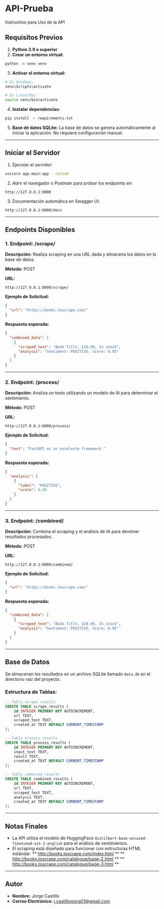 # API-Prueba

Instructivo para Uso de la API

## **Requisitos Previos**
1. **Python 3.9 o superior**
2. **Crear un entorno virtual:**
```bash
python -m venv venv
```

3. **Activar el entorno virtual:**
```bash
# En Windows:
venv\Scripts\activate

# En Linux/Mac:
source venv/bin/activate
```

4. **Instalar dependencias:**
```bash
pip install -r requirements.txt
```

5. **Base de datos SQLite:**
La base de datos se genera automáticamente al iniciar la aplicación. No requiere configuración manual.

---

## **Iniciar el Servidor**

1. Ejecutar el servidor:
```bash
uvicorn app.main:app --reload
```

2. Abrir el navegador o Postman para probar los endpoints en:
```
http://127.0.0.1:8000
```

3. Documentación automática en Swagger UI:
```
http://127.0.0.1:8000/docs
```

---

## **Endpoints Disponibles**

### **1. Endpoint: /scrape/**
**Descripción:** Realiza scraping en una URL dada y almacena los datos en la base de datos.

**Método:** POST

**URL:**
```
http://127.0.0.1:8000/scrape/
```

**Ejemplo de Solicitud:**
```json
{
  "url": "https://books.toscrape.com/"
}
```

**Respuesta esperada:**
```json
{
  "combined_data": [
    {
      "scraped_text": "Book Title, £19.99, In stock",
      "analysis": "Sentiment: POSITIVE, Score: 0.95"
    }
  ]
}
```

---

### **2. Endpoint: /process/**
**Descripción:** Analiza un texto utilizando un modelo de IA para determinar el sentimiento.

**Método:** POST

**URL:**
```
http://127.0.0.1:8000/process/
```

**Ejemplo de Solicitud:**
```json
{
  "text": "FastAPI es un excelente framework."
}
```

**Respuesta esperada:**
```json
{
  "analysis": [
    {
      "label": "POSITIVE",
      "score": 0.98
    }
  ]
}
```

---

### **3. Endpoint: /combined/**
**Descripción:** Combina el scraping y el análisis de IA para devolver resultados procesados.

**Método:** POST

**URL:**
```
http://127.0.0.1:8000/combined/
```

**Ejemplo de Solicitud:**
```json
{
  "url": "https://books.toscrape.com/"
}
```

**Respuesta esperada:**
```json
{
  "combined_data": [
    {
      "scraped_text": "Book Title, £19.99, In stock",
      "analysis": "Sentiment: POSITIVE, Score: 0.95"
    }
  ]
}
```

---

## **Base de Datos**
Se almacenan los resultados en un archivo SQLite llamado `data.db` en el directorio raíz del proyecto.

### **Estructura de Tablas:**
```sql
-- Tabla scrape_results
CREATE TABLE scrape_results (
    id INTEGER PRIMARY KEY AUTOINCREMENT,
    url TEXT,
    scraped_text TEXT,
    created_at TEXT DEFAULT CURRENT_TIMESTAMP
);

-- Tabla process_results
CREATE TABLE process_results (
    id INTEGER PRIMARY KEY AUTOINCREMENT,
    input_text TEXT,
    result TEXT,
    created_at TEXT DEFAULT CURRENT_TIMESTAMP
);

-- Tabla combined_results
CREATE TABLE combined_results (
    id INTEGER PRIMARY KEY AUTOINCREMENT,
    url TEXT,
    scraped_text TEXT,
    analysis TEXT,
    created_at TEXT DEFAULT CURRENT_TIMESTAMP
);
```

---

## **Notas Finales**
- La API utiliza el modelo de HuggingFace `distilbert-base-uncased-finetuned-sst-2-english` para el análisis de sentimientos.
- El scraping está diseñado para funcionar con estructuras HTML estándar.
** http://books.toscrape.com/index.html **
** http://books.toscrape.com/catalogue/page-2.html **
** http://books.toscrape.com/catalogue/page-3.html **

---

## **Autor**
- **Nombre:** Jorge Castillo
- **Correo Electrónico:** j.castillomora01@gmail.com

